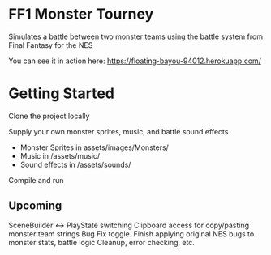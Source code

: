# FF1 Monster Tourney

Simulates a battle between two monster teams using the battle system from Final Fantasy for the NES

You can see it in action here: https://floating-bayou-94012.herokuapp.com/

# Getting Started

Clone the project locally

Supply your own monster sprites, music, and battle sound effects
* Monster Sprites in assets/images/Monsters/ 
* Music in /assets/music/
* Sound effects in /assets/sounds/

Compile and run

## Upcoming

SceneBuilder <-> PlayState switching
Clipboard access for copy/pasting monster team strings
Bug Fix toggle. Finish applying original NES bugs to monster stats, battle logic
Cleanup, error checking, etc.